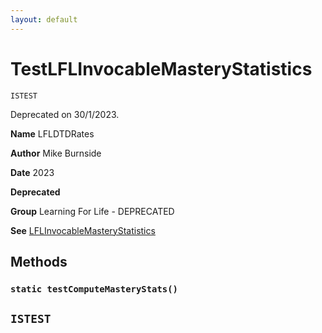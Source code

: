```yaml
---
layout: default
---
```

# TestLFLInvocableMasteryStatistics

`ISTEST`

Deprecated on 30/1/2023.


**Name** LFLDTDRates


**Author** Mike Burnside


**Date** 2023


**Deprecated** 


**Group** Learning For Life - DEPRECATED


**See** [LFLInvocableMasteryStatistics](./LFLInvocableMasteryStatistics.md)

## Methods
### `static testComputeMasteryStats()`

`ISTEST`
---
